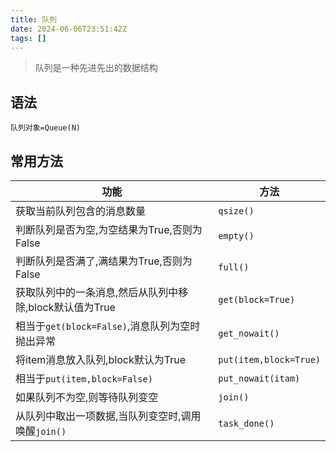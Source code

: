 ```yaml
---
title: 队列
date: 2024-06-06T23:51:42Z
tags: []
---
```



> 队列是一种先进先出的数据结构

## 语法

​`队列对象=Queue(N)`​

## 常用方法

| 功能                                                    | 方法                     |
| ------------------------------------------------------- | ------------------------ |
| 获取当前队列包含的消息数量                              | ​`qsize()`​              |
| 判断队列是否为空,为空结果为True,否则为False             | ​`empty()`​              |
| 判断队列是否满了,满结果为True,否则为False               | ​`full()`​               |
| 获取队列中的一条消息,然后从队列中移除,block默认值为True | ​`get(block=True)`​      |
| 相当于`get(block=False)`​,消息队列为空时抛出异常        | ​`get_nowait()`​         |
| 将item消息放入队列,block默认为True                      | ​`put(item,block=True)`​ |
| 相当于`put(item,block=False)`​                          | ​`put_nowait(itam)`​     |
| 如果队列不为空,则等待队列变空                           | ​`join()`​               |
| 从队列中取出一项数据,当队列变空时,调用唤醒`join()`​     | ​`task_done()`​          |

‍
